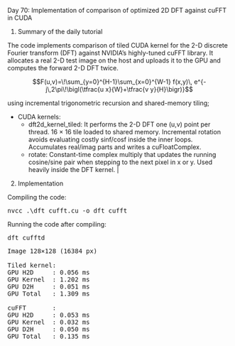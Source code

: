 Day 70: Implementation of comparison of optimized 2D DFT against cuFFT in CUDA

1) Summary of the daily tutorial

The code implements comparison of tiled CUDA kernel for the 2-D discrete Fourier transform (DFT) against NVIDIA’s highly-tuned cuFFT library. It allocates a real 2-D test image on the host and uploads it to the GPU and computes the forward 2-D DFT twice.

```math
F(u,v)=\!\sum_{y=0}^{H-1}\sum_{x=0}^{W-1} f(x,y)\,
        e^{-j\,2\pi\!\bigl(\tfrac{u x}{W}+\tfrac{v y}{H}\bigr)}
```

using incremental trigonometric recursion and shared-memory tiling;

- CUDA kernels:
    - dft2d_kernel_tiled: It performs the 2-D DFT one (u,v) point per thread. 16 × 16 tile loaded to shared memory. Incremental rotation avoids evaluating costly sinf/cosf inside the inner loops. Accumulates real/imag parts and writes a cuFloatComplex.
    - rotate: Constant-time complex multiply that updates the running cosine/sine pair when stepping to the next pixel in x or y. Used heavily inside the DFT kernel.                                                                                                     |

2) Implementation

Compiling the code:

<pre>nvcc .\dft_cufft.cu -o dft_cufft</pre>

Running the code after compiling:

<pre>dft_cufftd</pre>

<pre>Image 128×128 (16384 px)

Tiled kernel:
GPU H2D     : 0.056 ms
GPU Kernel  : 1.202 ms
GPU D2H     : 0.051 ms
GPU Total   : 1.309 ms

cuFFT       :
GPU H2D     : 0.053 ms
GPU Kernel  : 0.032 ms
GPU D2H     : 0.050 ms
GPU Total   : 0.135 ms</pre>